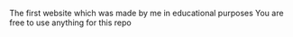 The first website which was made by me in educational purposes
You are free to use anything for this repo
